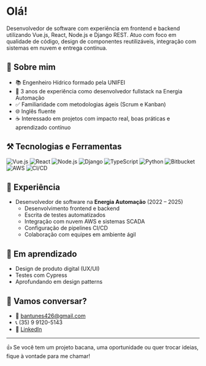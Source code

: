 # Olá!

Desenvolvedor de software com experiência em frontend e backend utilizando Vue.js, React, Node.js e Django REST. Atuo com foco em qualidade de código, design de componentes reutilizáveis, integração com sistemas em nuvem e entrega contínua.

## 🚀 Sobre mim

- 📚 Engenheiro Hídrico formado pela UNIFEI
- 🚀 3 anos de experiência como desenvolvedor fullstack na Energia Automação
- ✅ Familiaridade com metodologias ágeis (Scrum e Kanban)
- 🌐 Inglês fluente
- ☕ Interessado em projetos com impacto real, boas práticas e aprendizado contínuo

## ⚒️ Tecnologias e Ferramentas

![Vue.js](https://img.shields.io/badge/-Vue.js-42b883?style=flat&logo=vue.js&logoColor=white)
![React](https://img.shields.io/badge/-React-61DAFB?style=flat&logo=react&logoColor=white)
![Node.js](https://img.shields.io/badge/-Node.js-339933?style=flat&logo=node.js&logoColor=white)
![Django](https://img.shields.io/badge/-Django-092E20?style=flat&logo=django&logoColor=white)
![TypeScript](https://img.shields.io/badge/-TypeScript-3178C6?style=flat&logo=typescript&logoColor=white)
![Python](https://img.shields.io/badge/-Python-3776AB?style=flat&logo=python&logoColor=white)
![Bitbucket](https://img.shields.io/badge/-Bitbucket-0052CC?style=flat&logo=bitbucket&logoColor=white)
![AWS](https://img.shields.io/badge/-AWS-232F3E?style=flat&logo=amazon-aws&logoColor=white)
![CI/CD](https://img.shields.io/badge/-CI%2FCD-0A0A0A?style=flat&logo=githubactions&logoColor=white)

## 📄 Experiência

- Desenvolvedor de software na **Energia Automação** (2022 – 2025)
  - Desenvolvimento frontend e backend
  - Escrita de testes automatizados
  - Integração com nuvem AWS e sistemas SCADA
  - Configuração de pipelines CI/CD
  - Colaboração com equipes em ambiente ágil

## 📅 Em aprendizado

- Design de produto digital (UX/UI)
- Testes com Cypress
- Aprofundando em design patterns

## 💬 Vamos conversar?

- 📧 bantunes426@gmail.com
- 📞 (35) 9 9120-5143
- 👤 [LinkedIn](https://linkedin.com/in/brunoantunesc)

---

👍 Se você tem um projeto bacana, uma oportunidade ou quer trocar ideias, fique à vontade para me chamar!
